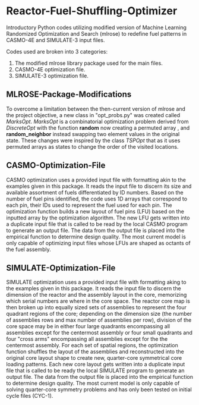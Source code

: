 # Reactor-Fuel-Shuffling-Optimizer
Introductory Python codes utilizing modified version of Machine Learning Randomized Optimization and Search (mlrose) to redefine fuel patterns in CASMO-4E and SIMULATE-3 input files.

Codes used are broken into 3 categories:
1. The modified mlrose library package used for the main files.
2. CASMO-4E optimization file.
3. SIMULATE-3 optimization file.

## MLROSE-Package-Modifications
To overcome a limitation between the then-current version of mlrose and the project objective, a new class in "opt_probs.py" was created called *MarksOpt*.
*MarksOpt* is a combinatorial optimization problem derived from *DiscreteOpt* with the function **random** now creating a permuted array , and **random_neighbor** instead swapping two element values in the original state.
These changes were inspired by the class *TSPOpt* that as it uses permuted arrays as states to change the order of the visited locations.

## CASMO-Optimization-File
CASMO optimization uses a provided input file with formatting akin to the examples given in this package. It reads the input file to discern its size and available assortment of fuels differentiated by ID numbers. Based on the number of fuel pins identified, the code uses 1D arrays that correspond to each pin, their IDs used to represent the fuel used for each pin. The optimization function builds a new layout of fuel pins (LFU) based on the inputted array by the optimization algorithm. The new LFU gets written into a duplicate input file that is called to be read by the local CASMO program to generate an output file. The data from the output file is placed into the empirical function to determine design quality.
The most current model is only capable of optimizing input files whose LFUs are shaped as octants of the fuel assembly.

## SIMULATE-Optimization-File
SIMULATE optimization uses a provided input file with formatting aking to the examples given in this package. It reads the input file to discern the dimension of the reactor and the assembly layout in the core, memorizing which serial numbers are where in the core space. The reactor core map is then broken up into equally sized sets of assemblies to represent the four quadrant regions of the core; depending on the dimension size (the number of assemblies rows and max number of assemblies per row), division of the core space may be in either four large quadrants encompassing all assemblies except for the centermost assembly or four small quadrants and four "cross arms" encompassing all assemblies except for the the centermost assembly. For each set of spatial regions, the optimization function shuffles the layout of the assemblies and reconstructed into the original core layout shape to create new, quarter-core symmetrical core loading patterns. Each new core layout gets written into a duplicate input file that is called to be ready the local SIMULATE program to generate an output file. The data from the output file is placed into the empirical function to determine design quality.
The most current model is only capable of solving quarter-core symmetry problems and has only been tested on initial cycle files (CYC-1).
